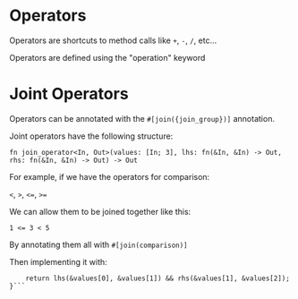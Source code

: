 # Operators

Operators are shortcuts to method calls like ```+```, ```-```, ```/```, etc...

Operators are defined using the "operation" keyword

# Joint Operators

Operators can be annotated with the ```#[join({join_group})]``` annotation.

Joint operators have the following structure:

```fn join_operator<In, Out>(values: [In; 3], lhs: fn(&In, &In) -> Out, rhs: fn(&In, &In) -> Out) -> Out```

For example, if we have the operators for comparison:

```<```, ```>```, ```<=```, ```>=```

We can allow them to be joined together like this:

```1 <= 3 < 5```

By annotating them all with ```#[join(comparison)]```

Then implementing it with:

```fn join_operator<T>(values: [T; 3], lhs: fn(&T, &T) -> bool, rhs: fn(&T, &T) -> bool) -> bool {
    return lhs(&values[0], &values[1]) && rhs(&values[1], &values[2]);
}```